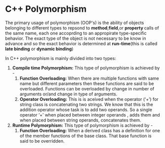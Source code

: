 # C++ Polymorphism
The primary usage of polymorphism (OOP's)  is the ability of objects belonging to different types to repsond to <b>method</b>,<b>field</b>,or <b>property </b> calls of the same name, each one accoprding to an appropirate type-specific behavior. The exact type of the object is not necessary to be know in advance and so the exact behavior is determined at <b>run-time</b>(this is called <b>late binding</b> or <b>dynamic binding</b>)

In C++ polymorphism is mainly divided into two types:
1. <b>Compile time Polymorphism:</b> This type of polymorphism is achieved by -
   1. <b>Function Overloading:</b> When there are multiple functions with same name but different parameters then these functions are said to be overloaded. Functions can be overloaded by change in number of arguments or/and change in type of arguments.
   2. <b>Operator Overloading:</b> This is is aceived when the operator (‘+’) for string class is concatenating two strings. We know that this is the addition operator whose task is to add two operands. So a single operator ‘+’ when placed between integer operands , adds them and when placed between string operands, concatenates them.
2. <b>Runtime Polymorphism:</b> This type of polymorphism is achieved by -
   1. <b>Function Overloading:</b> When a derived class has a definition for one of the member functions of the base class. That base function is said to be overridden.
